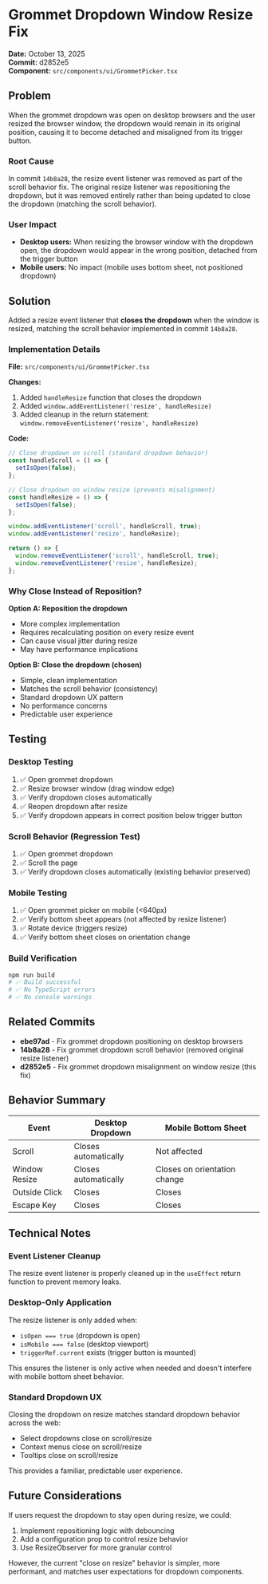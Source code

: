 # Grommet Dropdown Window Resize Fix

**Date:** October 13, 2025  
**Commit:** d2852e5  
**Component:** `src/components/ui/GrommetPicker.tsx`

## Problem

When the grommet dropdown was open on desktop browsers and the user resized the browser window, the dropdown would remain in its original position, causing it to become detached and misaligned from its trigger button.

### Root Cause

In commit `14b8a28`, the resize event listener was removed as part of the scroll behavior fix. The original resize listener was repositioning the dropdown, but it was removed entirely rather than being updated to close the dropdown (matching the scroll behavior).

### User Impact

- **Desktop users:** When resizing the browser window with the dropdown open, the dropdown would appear in the wrong position, detached from the trigger button
- **Mobile users:** No impact (mobile uses bottom sheet, not positioned dropdown)

## Solution

Added a resize event listener that **closes the dropdown** when the window is resized, matching the scroll behavior implemented in commit `14b8a28`.

### Implementation Details

**File:** `src/components/ui/GrommetPicker.tsx`

**Changes:**
1. Added `handleResize` function that closes the dropdown
2. Added `window.addEventListener('resize', handleResize)` 
3. Added cleanup in the return statement: `window.removeEventListener('resize', handleResize)`

**Code:**
```typescript
// Close dropdown on scroll (standard dropdown behavior)
const handleScroll = () => {
  setIsOpen(false);
};

// Close dropdown on window resize (prevents misalignment)
const handleResize = () => {
  setIsOpen(false);
};

window.addEventListener('scroll', handleScroll, true);
window.addEventListener('resize', handleResize);

return () => {
  window.removeEventListener('scroll', handleScroll, true);
  window.removeEventListener('resize', handleResize);
};
```

### Why Close Instead of Reposition?

**Option A: Reposition the dropdown**
- More complex implementation
- Requires recalculating position on every resize event
- Can cause visual jitter during resize
- May have performance implications

**Option B: Close the dropdown (chosen)**
- Simple, clean implementation
- Matches the scroll behavior (consistency)
- Standard dropdown UX pattern
- No performance concerns
- Predictable user experience

## Testing

### Desktop Testing
1. ✅ Open grommet dropdown
2. ✅ Resize browser window (drag window edge)
3. ✅ Verify dropdown closes automatically
4. ✅ Reopen dropdown after resize
5. ✅ Verify dropdown appears in correct position below trigger button

### Scroll Behavior (Regression Test)
1. ✅ Open grommet dropdown
2. ✅ Scroll the page
3. ✅ Verify dropdown closes automatically (existing behavior preserved)

### Mobile Testing
1. ✅ Open grommet picker on mobile (<640px)
2. ✅ Verify bottom sheet appears (not affected by resize listener)
3. ✅ Rotate device (triggers resize)
4. ✅ Verify bottom sheet closes on orientation change

### Build Verification
```bash
npm run build
# ✅ Build successful
# ✅ No TypeScript errors
# ✅ No console warnings
```

## Related Commits

- **ebe97ad** - Fix grommet dropdown positioning on desktop browsers
- **14b8a28** - Fix grommet dropdown scroll behavior (removed original resize listener)
- **d2852e5** - Fix grommet dropdown misalignment on window resize (this fix)

## Behavior Summary

| Event | Desktop Dropdown | Mobile Bottom Sheet |
|-------|-----------------|---------------------|
| Scroll | Closes automatically | Not affected |
| Window Resize | Closes automatically | Closes on orientation change |
| Outside Click | Closes | Closes |
| Escape Key | Closes | Closes |

## Technical Notes

### Event Listener Cleanup
The resize event listener is properly cleaned up in the `useEffect` return function to prevent memory leaks.

### Desktop-Only Application
The resize listener is only added when:
- `isOpen === true` (dropdown is open)
- `isMobile === false` (desktop viewport)
- `triggerRef.current` exists (trigger button is mounted)

This ensures the listener is only active when needed and doesn't interfere with mobile bottom sheet behavior.

### Standard Dropdown UX
Closing the dropdown on resize matches standard dropdown behavior across the web:
- Select dropdowns close on scroll/resize
- Context menus close on scroll/resize
- Tooltips close on scroll/resize

This provides a familiar, predictable user experience.

## Future Considerations

If users request the dropdown to stay open during resize, we could:
1. Implement repositioning logic with debouncing
2. Add a configuration prop to control resize behavior
3. Use ResizeObserver for more granular control

However, the current "close on resize" behavior is simpler, more performant, and matches user expectations for dropdown components.
